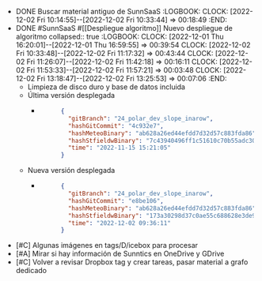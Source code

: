 - DONE Buscar material antiguo de SunnSaaS
  :LOGBOOK:
  CLOCK: [2022-12-02 Fri 10:14:55]--[2022-12-02 Fri 10:33:44] =>  00:18:49
  :END:
- DONE #SunnSaaS #[[Despliegue algoritmo]] Nuevo despliegue de algoritmo
  collapsed:: true
  :LOGBOOK:
  CLOCK: [2022-12-01 Thu 16:20:01]--[2022-12-01 Thu 16:59:55] =>  00:39:54
  CLOCK: [2022-12-02 Fri 10:33:48]--[2022-12-02 Fri 11:17:32] =>  00:43:44
  CLOCK: [2022-12-02 Fri 11:26:07]--[2022-12-02 Fri 11:42:18] =>  00:16:11
  CLOCK: [2022-12-02 Fri 11:53:33]--[2022-12-02 Fri 11:57:21] =>  00:03:48
  CLOCK: [2022-12-02 Fri 13:18:47]--[2022-12-02 Fri 13:25:53] =>  00:07:06
  :END:
  - Limpieza de disco duro y base de datos incluida
  - Última versión desplegada
    - ``` json
            {
              "gitBranch": "24_polar_dev_slope_inarow",
              "hashGitCommit": "4c932e7",
              "hashMeteoBinary": "ab628a26ed44efdd7d32d57c883fda86",
              "hashStfieldwBinary": "7c43940496ff1c51610c70b55adc30b2",
              "time": "2022-11-15 15:21:05"
            }
      ```
  - Nueva versión desplegada
    - ``` json
            {
              "gitBranch": "24_polar_dev_slope_inarow",
              "hashGitCommit": "e8be106",
              "hashMeteoBinary": "ab628a26ed44efdd7d32d57c883fda86",
              "hashStfieldwBinary": "173a30298d37c0ae55c688628e3de9bc",
              "time": "2022-12-02 09:36:11"
            }
      ```
- [#C] Algunas imágenes en tags/D/icebox para procesar
- [#A] Mirar si hay información de Sunntics en OneDrive y GDrive
- [#C] Volver a revisar Dropbox tag y crear tareas, pasar material a grafo dedicado